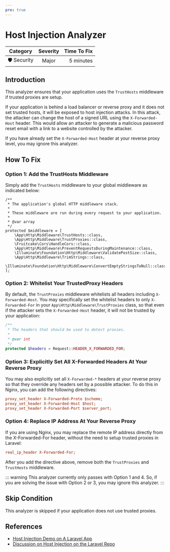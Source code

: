 ```yaml
---
pro: true
---
```


# Host Injection Analyzer <Badge text="PRO" type="tip"/>

| Category       | Severity   | Time To Fix  |
| -------------  |:----------:| ------------:|
| 🛡️ Security    | Major      | 5 minutes   |

## Introduction

This analyzer ensures that your application uses the `TrustHosts` middleware if trusted proxies are setup.

If your application is behind a load balancer or reverse proxy and it does not set trusted hosts, it will be exposed to host injection attacks. In this attack, the attacker can change the host of a signed URL using the `X-Forwarded-Host` header. This would allow an attacker to generate a malicious password reset email with a link to a website controlled by the attacker.

If you have already set the `X-Forwarded-Host` header at your reverse proxy level, you may ignore this analyzer.

## How To Fix

### Option 1: Add the TrustHosts Middleware

Simply add the `TrustHosts` middleware to your global middleware as indicated below:

```php{9}
/**
 * The application's global HTTP middleware stack.
 *
 * These middleware are run during every request to your application.
 *
 * @var array
 */
protected $middleware = [
    \App\Http\Middleware\TrustHosts::class,
    \App\Http\Middleware\TrustProxies::class,
    \Fruitcake\Cors\HandleCors::class,
    \App\Http\Middleware\PreventRequestsDuringMaintenance::class,
    \Illuminate\Foundation\Http\Middleware\ValidatePostSize::class,
    \App\Http\Middleware\TrimStrings::class,
    \Illuminate\Foundation\Http\Middleware\ConvertEmptyStringsToNull::class,
];
```

### Option 2: Whitelist Your TrustedProxy Headers

By default, the `TrustProxies` middleware whitelists all headers including `X-Forwarded-Host`. You may specifically set the whitelist headers to only `X-Forwarded-For` in your `App\Http\Middleware\TrustProxies` class, so that even if the attacker sets the `X-Forwarded-Host` header, it will not be trusted by your application:

```php
/**
 * The headers that should be used to detect proxies.
 *
 * @var int
 */
protected $headers = Request::HEADER_X_FORWARDED_FOR;
```

### Option 3: Explicitly Set All X-Forwarded Headers At Your Reverse Proxy

You may also explicitly set all `X-Forwarded-*` headers at your reverse proxy so that they override any headers set by a possible attacker. To do this in Nginx, you can add the following directives:

```ini
proxy_set_header X-Forwarded-Proto $scheme;
proxy_set_header X-Forwarded-Host $host;
proxy_set_header X-Forwarded-Port $server_port;
```

### Option 4: Replace IP Address At Your Reverse Proxy

If you are using Nginx, you may replace the remote IP address directly from the X-Forwarded-For header, without the need to setup trusted proxies in Laravel: 

```ini
real_ip_header X-Forwarded-For;
```

After you add the directive above, remove both the `TrustProxies` and `TrustHosts` middleware.

::: warning
This analyzer currently only passes with Option 1 and 4. So, if you are solving the issue with Option 2 or 3, you may ignore this analyzer.
:::

## Skip Condition

This analyzer is skipped if your application does not use trusted proxies.

## References

- [Host Injection Demo on A Laravel App](https://www.youtube.com/watch?v=KGTTlzZiihw)
- [Discussion on Host Injection on the Laravel Repo](https://github.com/laravel/laravel/pull/5477)